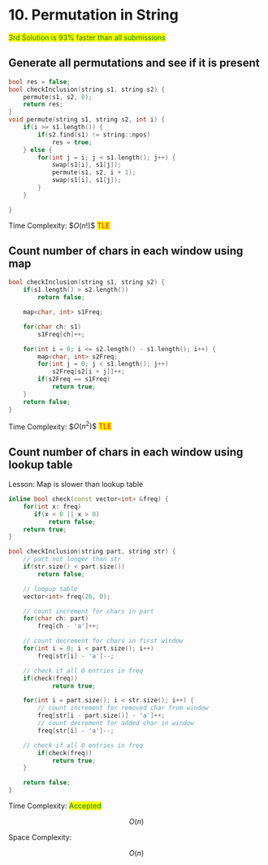 # 10. Permutation in String

<mark style="color:green;">3rd Solution is 93% faster than all submissions</mark>

## Generate all permutations and see if it is present

```cpp
bool res = false;
bool checkInclusion(string s1, string s2) {
    permute(s1, s2, 0);
    return res;
}
void permute(string s1, string s2, int i) {
    if(i >= s1.length()) {
        if(s2.find(s1) != string::npos)
            res = true;
    } else {
        for(int j = i; j < s1.length(); j++) {
            swap(s1[i], s1[j]);
            permute(s1, s2, i + 1);
            swap(s1[i], s1[j]);
        }
    }

}
```

Time Complexity: \$$O(n!)\$$ <mark style="color:red;">TLE</mark>

## Count number of chars in each window using map

```cpp
bool checkInclusion(string s1, string s2) {
    if(s1.length() > s2.length()) 
        return false;

    map<char, int> s1Freq;

    for(char ch: s1)
        s1Freq[ch]++;

    for(int i = 0; i <= s2.length() - s1.length(); i++) {
        map<char, int> s2Freq;
        for(int j = 0; j < s1.length(); j++) 
            s2Freq[s2[i + j]]++;
        if(s2Freq == s1Freq)
            return true;
    }
    return false;
}
```

Time Complexity: \$$O(n^2)\$$ <mark style="color:red;">TLE</mark>

## Count number of chars in each window using lookup table

Lesson: Map is slower than lookup table

```cpp
inline bool check(const vector<int> &freq) {
    for(int x: freq)
       if(x < 0 || x > 0) 
           return false;
    return true;
}

bool checkInclusion(string part, string str) {        
    // part not longer than str
    if(str.size() < part.size())
        return false;

    // loopup table
    vector<int> freq(26, 0);

    // count increment for chars in part
    for(char ch: part)
        freq[ch - 'a']++;

    // count decrement for chars in first window
    for(int i = 0; i < part.size(); i++)
        freq[str[i] - 'a']--;

    // check if all 0 entries in freq
    if(check(freq))
            return true;

    for(int i = part.size(); i < str.size(); i++) {
        // count increment for removed char from window
        freq[str[i - part.size()] - 'a']++;
        // count decrement for added char in window
        freq[str[i] - 'a']--;

    // check if all 0 entries in freq            
        if(check(freq))
            return true;
    }

    return false;
}
```

Time Complexity: <mark style="color:green;">Accepted</mark>

$$
O(n)
$$

Space Complexity:&#x20;

$$
O(n)
$$

